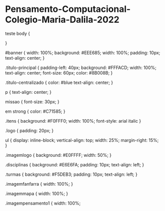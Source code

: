 # Pensamento-Computacional-Colegio-Maria-Dalila-2022
teste
body {

}

#banner {
	width: 100%;
	background: #EEE685;
	width: 100%;
	padding: 10px;
	text-align: center;
}

.titulo-principal {
	padding-left: 40px;
	background: #FFFACD;
	width: 100%;
	text-align: center;
	font-size: 60px;
	color: #8B008B;
}

.titulo-centralizado {
	color: #blue
	text-align: center;
}

p {
	text-align: center;
}

missao {
	font-size: 30px;
}

em strong {
	color: #C71585;
}

.itens {
	background: #F0FFF0;
	width: 100%;
	font-style: arial italic
}

.logo {
	padding: 20px;
}

ul {
	display: inline-block;
	vertical-align: top;
	width: 25%;
	margin-right: 15%;
}

.imagemlogo {
	background: #E0FFFF;
	width: 50%;
}

.disciplinas {
	background: #E6E6FA;
	padding: 10px;
	text-align: left;
}

.turmas {
	background: #F5DEB3;
	padding: 10px;
	text-align: left;
}

.imagemfanfarra {
	width: 100%;
}

.imagemmapa {
	width: 100%;
}

.imagempensamento1 {
	width: 100%;
               
